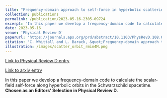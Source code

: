 ```yaml
---
title: "Frequency-domain approach to self-force in hyperbolic scattering"
collection: publications
permalink: /publication/2023-05-16-2305-09724
excerpt: 'In this paper we develop a frequency-domain code to calculate the scalar-field self-force along hyperbolic orbits in the Schwarzschild spacetime. <b>Chosen as an Editors&apos; Selection in Physical Review D.</b>'
date: 2023-05-16
venue: 'Physical Review D'
paperurl: 'https://journals.aps.org/prd/abstract/10.1103/PhysRevD.108.064017'
citation: 'C. Whittall and L. Barack, &quot;Frequency-domain approach to self-force in hyperbolic scattering&quot;, Phys. Rev. D 108, 064017 (2023), arXiv:2305.09724'
illustration: /images/scatter_orbit_rmin4M.png
---
```


<a href='https://journals.aps.org/prd/abstract/10.1103/PhysRevD.108.064017'>Link to Physical Review D entry</a>


<a href='https://arxiv.org/abs/2305.09724'>Link to arxiv entry</a>

In this paper we develop a frequency-domain code to calculate the scalar-field self-force along hyperbolic orbits in the Schwarzschild spacetime. <b>Chosen as an Editors&apos; Selection in Physical Review D.</b>
